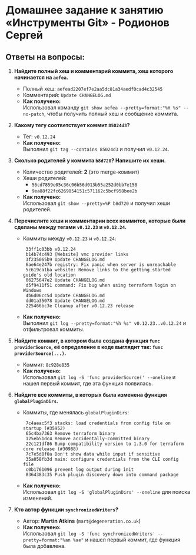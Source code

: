 # Домашнее задание к занятию «Инструменты Git» - Родионов Сергей

## Ответы на вопросы:

1. **Найдите полный хеш и комментарий коммита, хеш которого начинается на `aefea`.**  
   - Полный хеш: `aefead2207ef7e2aa5dc81a34aedf0cad4c32545`  
   - Комментарий: `Update CHANGELOG.md`  
   - **Как получено:**  
     Использовал команду `git show aefea --pretty=format:"%H %s" --no-patch`, чтобы получить полный хеш и сообщение коммита.

2. **Какому тегу соответствует коммит `85024d3`?**  
   - Тег: `v0.12.24`  
   - **Как получено:**  
     Выполнил `git tag --contains 85024d3` и получил `v0.12.24`.

3. **Сколько родителей у коммита `b8d720`? Напишите их хеши.**  
   - Количество родителей: **2** (это merge-коммит)  
   - Хеши родителей:  
     - `56cd7859e05c36c06b56d013b55a252d0bb7e158`  
     - `9ea88f22fc6269854151c571162c5bcf958bee2b`  
   - **Как получено:**  
     Использовал `git show --pretty=%P b8d720` и получил хеши родителей.

4. **Перечислите хеши и комментарии всех коммитов, которые были сделаны между тегами `v0.12.23` и `v0.12.24`.**  
   - Коммиты между `v0.12.23` и `v0.12.24`:  
     ```
      33ff1c03bb v0.12.24
      b14b74c493 [Website] vmc provider links
      3f235065b9 Update CHANGELOG.md
      6ae64e247b registry: Fix panic when server is unreachable
      5c619ca1ba website: Remove links to the getting started guide's old location
      06275647e2 Update CHANGELOG.md
      d5f9411f51 command: Fix bug when using terraform login on Windows
      4b6d06cc5d Update CHANGELOG.md
      dd01a35078 Update CHANGELOG.md
      225466bc3e Cleanup after v0.12.23 release
     ```  
   - **Как получено:**  
     Выполнил `git log --pretty=format:"%h %s" v0.12.23..v0.12.24` и отфильтровал коммиты.

5. **Найдите коммит, в котором была создана функция `func providerSource`, её определение в коде выглядит так: `func providerSource(...)`.**  
   - Коммит: `8c928e835`  
   - **Как получено:**  
     Использовал `git log -S 'func providerSource(' --oneline` и нашел первый коммит, где эта функция появилась.

6. **Найдите все коммиты, в которых была изменена функция `globalPluginDirs`.**  
   - Коммиты, где менялась `globalPluginDirs`:  
     ```
      7c4aeac5f3 stacks: load credentials from config file on startup (#35952)
      65c4ba7363 Remove terraform binary
      125eb51dc4 Remove accidentally-committed binary
      22c121df86 Bump compatibility version to 1.3.0 for terraform core release (#30988)
      7c7e5d8f0a Don't show data while input if sensitive
      35a058fb3d main: configure credentials from the CLI config file
      c0b1761096 prevent log output during init
      8364383c35 Push plugin discovery down into command package
     ```  
   - **Как получено:**  
     Использовал `git log -S 'globalPluginDirs' --oneline` для поиска изменений.

7. **Кто автор функции `synchronizedWriters`?**  
   - Автор: **Martin Atkins** (`mart@degeneration.co.uk`)  
   - **Как получено:**  
     Использовал `git log -S 'func synchronizedWriters' --pretty=format:"%an %ae"` и нашел первый коммит, где функция была добавлена.